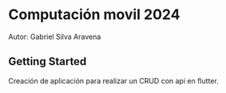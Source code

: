 # Computación movil 2024

Autor: Gabriel Silva Aravena

## Getting Started

Creación de aplicación para realizar un CRUD con api en flutter.
